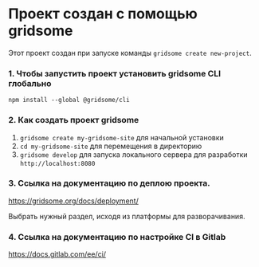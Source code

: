 # Проект создан с помощью gridsome

Этот проект создан при запуске команды `gridsome create new-project`.

### 1. Чтобы запустить проект установить gridsome CLI глобально

`npm install --global @gridsome/cli`

### 2. Как создать проект gridsome

1. `gridsome create my-gridsome-site` для начальной установки
2. `cd my-gridsome-site` для перемещения в директорию
3. `gridsome develop` для запуска локального сервера для разработки `http://localhost:8080`

### 3. Ссылка на документацию по деплою проекта.

https://gridsome.org/docs/deployment/

Выбрать нужный раздел, исходя из платформы для разворачивания.

### 4. Ссылка на документацию по настройке CI в Gitlab

https://docs.gitlab.com/ee/ci/

